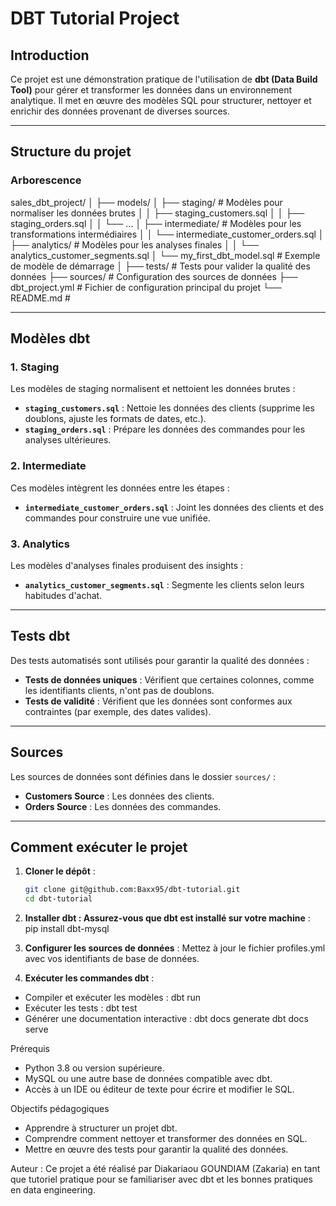 # DBT Tutorial Project

## Introduction
Ce projet est une démonstration pratique de l'utilisation de **dbt (Data Build Tool)** pour gérer et transformer les données dans un environnement analytique. Il met en œuvre des modèles SQL pour structurer, nettoyer et enrichir des données provenant de diverses sources.

---

## Structure du projet

### Arborescence
sales_dbt_project/
│
├── models/
│ ├── staging/ # Modèles pour normaliser les données brutes
│ │ ├── staging_customers.sql
│ │ ├── staging_orders.sql
│ │ └── ...
│ ├── intermediate/ # Modèles pour les transformations intermédiaires
│ │ └── intermediate_customer_orders.sql 
│ ├── analytics/ # Modèles pour les analyses finales
│ │ └── analytics_customer_segments.sql 
│ └── my_first_dbt_model.sql # Exemple de modèle de démarrage 
│ ├── tests/ # Tests pour valider la qualité des données
├── sources/ # Configuration des sources de données
├── dbt_project.yml # Fichier de configuration principal du projet
└── README.md #



---

## Modèles dbt

### **1. Staging**
Les modèles de staging normalisent et nettoient les données brutes :
- **`staging_customers.sql`** : Nettoie les données des clients (supprime les doublons, ajuste les formats de dates, etc.).
- **`staging_orders.sql`** : Prépare les données des commandes pour les analyses ultérieures.

### **2. Intermediate**
Ces modèles intègrent les données entre les étapes :
- **`intermediate_customer_orders.sql`** : Joint les données des clients et des commandes pour construire une vue unifiée.

### **3. Analytics**
Les modèles d'analyses finales produisent des insights :
- **`analytics_customer_segments.sql`** : Segmente les clients selon leurs habitudes d'achat.

---

## Tests dbt
Des tests automatisés sont utilisés pour garantir la qualité des données :
- **Tests de données uniques** : Vérifient que certaines colonnes, comme les identifiants clients, n'ont pas de doublons.
- **Tests de validité** : Vérifient que les données sont conformes aux contraintes (par exemple, des dates valides).

---

## Sources
Les sources de données sont définies dans le dossier `sources/` :
- **Customers Source** : Les données des clients.
- **Orders Source** : Les données des commandes.

---

## Comment exécuter le projet

1. **Cloner le dépôt** :
   ```bash
   git clone git@github.com:Baxx95/dbt-tutorial.git
   cd dbt-tutorial

2. **Installer dbt : Assurez-vous que dbt est installé sur votre machine** :
    pip install dbt-mysql

3. **Configurer les sources de données** :
    Mettez à jour le fichier profiles.yml avec vos identifiants de base de données.

4. **Exécuter les commandes dbt** :
- Compiler et exécuter les modèles :
    dbt run
- Exécuter les tests :
    dbt test
- Générer une documentation interactive :
    dbt docs generate
    dbt docs serve


Prérequis
- Python 3.8 ou version supérieure.
- MySQL ou une autre base de données compatible avec dbt.
- Accès à un IDE ou éditeur de texte pour écrire et modifier le SQL.

Objectifs pédagogiques
- Apprendre à structurer un projet dbt.
- Comprendre comment nettoyer et transformer des données en SQL.
- Mettre en œuvre des tests pour garantir la qualité des données.

Auteur : 
Ce projet a été réalisé par Diakariaou GOUNDIAM (Zakaria) en tant que tutoriel pratique pour se familiariser avec dbt et les bonnes pratiques en data engineering.

